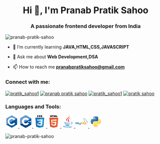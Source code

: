 <h1 align="center">Hi 👋, I'm Pranab Pratik Sahoo</h1>
<h3 align="center">A passionate frontend developer from India</h3>

<p align="left"> <img src="https://komarev.com/ghpvc/?username=pranab-pratik-sahoo&label=Profile%20views&color=0e75b6&style=flat" alt="pranab-pratik-sahoo" /> </p>

- 🌱 I’m currently learning **JAVA,HTML,CSS,JAVASCRIPT**

- 💬 Ask me about **Web Development,DSA**

- 📫 How to reach me **pranabpratiksahoo@gmail.com**

<h3 align="left">Connect with me:</h3>
<p align="left">
<a href="https://twitter.com/pratik_sahoo1" target="blank"><img align="center" src="https://raw.githubusercontent.com/rahuldkjain/github-profile-readme-generator/master/src/images/icons/Social/twitter.svg" alt="pratik_sahoo1" height="30" width="40" /></a>
<a href="https://linkedin.com/in/pranab pratik sahoo" target="blank"><img align="center" src="https://raw.githubusercontent.com/rahuldkjain/github-profile-readme-generator/master/src/images/icons/Social/linked-in-alt.svg" alt="pranab pratik sahoo" height="30" width="40" /></a>
<a href="https://instagram.com/pratik_sahoo1" target="blank"><img align="center" src="https://raw.githubusercontent.com/rahuldkjain/github-profile-readme-generator/master/src/images/icons/Social/instagram.svg" alt="pratik_sahoo1" height="30" width="40" /></a>
<a href="https://www.youtube.com/c/pratik sahoo" target="blank"><img align="center" src="https://raw.githubusercontent.com/rahuldkjain/github-profile-readme-generator/master/src/images/icons/Social/youtube.svg" alt="pratik sahoo" height="30" width="40" /></a>
</p>

<h3 align="left">Languages and Tools:</h3>
<p align="left"> <a href="https://www.cprogramming.com/" target="_blank" rel="noreferrer"> <img src="https://raw.githubusercontent.com/devicons/devicon/master/icons/c/c-original.svg" alt="c" width="40" height="40"/> </a> <a href="https://www.w3schools.com/cpp/" target="_blank" rel="noreferrer"> <img src="https://raw.githubusercontent.com/devicons/devicon/master/icons/cplusplus/cplusplus-original.svg" alt="cplusplus" width="40" height="40"/> </a> <a href="https://www.w3schools.com/css/" target="_blank" rel="noreferrer"> <img src="https://raw.githubusercontent.com/devicons/devicon/master/icons/css3/css3-original-wordmark.svg" alt="css3" width="40" height="40"/> </a> <a href="https://www.w3.org/html/" target="_blank" rel="noreferrer"> <img src="https://raw.githubusercontent.com/devicons/devicon/master/icons/html5/html5-original-wordmark.svg" alt="html5" width="40" height="40"/> </a> <a href="https://www.java.com" target="_blank" rel="noreferrer"> <img src="https://raw.githubusercontent.com/devicons/devicon/master/icons/java/java-original.svg" alt="java" width="40" height="40"/> </a> <a href="https://www.mysql.com/" target="_blank" rel="noreferrer"> <img src="https://raw.githubusercontent.com/devicons/devicon/master/icons/mysql/mysql-original-wordmark.svg" alt="mysql" width="40" height="40"/> </a> <a href="https://www.python.org" target="_blank" rel="noreferrer"> <img src="https://raw.githubusercontent.com/devicons/devicon/master/icons/python/python-original.svg" alt="python" width="40" height="40"/> </a> </p>

<p><img align="center" src="https://github-readme-stats.vercel.app/api/top-langs?username=pranab-pratik-sahoo&show_icons=true&locale=en&layout=compact" alt="pranab-pratik-sahoo" /></p>

<!---
Pranab-Pratik-Sahoo/Pranab-Pratik-Sahoo is a ✨ special ✨ repository because its `README.md` (this file) appears on your GitHub profile.
You can click the Preview link to take a look at your changes.
--->
